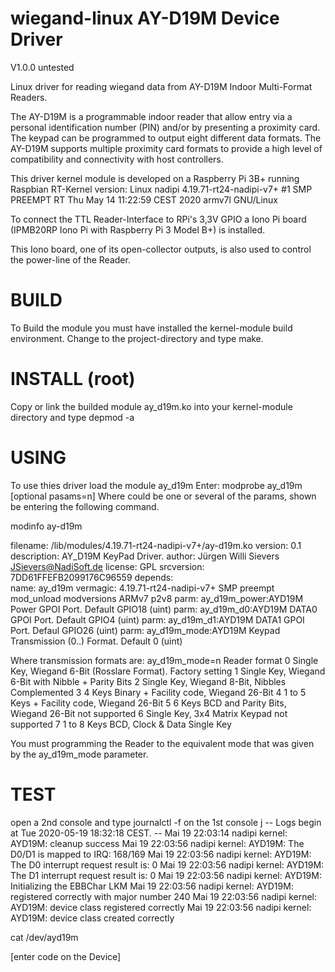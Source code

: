 wiegand-linux AY-D19M Device Driver
====================================

V1.0.0 untested

Linux driver for reading wiegand data from 
AY-D19M Indoor Multi-Format Readers.

The AY-D19M is a programmable indoor reader that allow
entry via a personal identification number (PIN) and/or 
by presenting a proximity card. 
The keypad can be programmed to output eight
different data formats. The AY-D19M supports multiple proximity
card formats to provide a high level of compatibility and connectivity
with host controllers.

This driver kernel module is developed on a Raspberry Pi 3B+ 
running Raspbian RT-Kernel version:
Linux nadipi 4.19.71-rt24-nadipi-v7+ #1 SMP PREEMPT RT Thu May 14 11:22:59 CEST 2020 armv7l GNU/Linux

To connect the TTL Reader-Interface to RPi's 3,3V GPIO a Iono Pi board 
(IPMB20RP Iono Pi with Raspberry Pi 3 Model B+) is installed.

This Iono board, one of its open-collector outputs, is also used to 
control the power-line of the Reader.

BUILD
=====
To Build the module you must have installed the kernel-module build environment.
Change to the project-directory and type make.

INSTALL (root)
=======
Copy or link the builded module ay_d19m.ko into your kernel-module directory 
and type depmod -a

USING
=====  
To use thies driver load the module ay_d19m <params>
Enter: modprobe ay_d19m [optional pasams=n]
Where <params> could be one or several of the params, 
shown be entering the following command.

modinfo ay-d19m 

filename:       /lib/modules/4.19.71-rt24-nadipi-v7+/ay-d19m.ko
version:        0.1
description:    AY_D19M KeyPad Driver.
author:         Jürgen Willi Sievers <JSievers@NadiSoft.de>
license:        GPL
srcversion:     7DD61FFEFB2099176C96559
depends:        
name:           ay_d19m
vermagic:       4.19.71-rt24-nadipi-v7+ SMP preempt mod_unload modversions ARMv7 p2v8 
parm:           ay_d19m_power:AYD19M Power GPOI Port. Default GPIO18 (uint)
parm:           ay_d19m_d0:AYD19M DATA0 GPOI Port. Default GPIO4 (uint)
parm:           ay_d19m_d1:AYD19M DATA1 GPOI Port. Defaul GPIO26 (uint)
parm:           ay_d19m_mode:AYD19M Keypad Transmission (0..) Format. Default 0 (uint)

Where transmission formats are:
	ay_d19m_mode=n   	Reader format
					 0 	Single Key, Wiegand 6-Bit (Rosslare Format). Factory setting
					 1		Single Key, Wiegand 6-Bit with Nibble + Parity Bits
					 2		Single Key, Wiegand 8-Bit, Nibbles Complemented
					 3		4 Keys Binary + Facility code, Wiegand 26-Bit
					 4		1 to 5 Keys + Facility code, Wiegand 26-Bit
					 5		6 Keys BCD and Parity Bits, Wiegand 26-Bit
not supported	 6		Single Key, 3x4 Matrix Keypad
not supported	 7		1 to 8 Keys BCD, Clock & Data Single Key

You must programming the Reader to the equivalent mode that was given 
by the ay_d19m_mode parameter.

TEST
====
open a 2nd console and type
journalctl -f
on the 1st console j
-- Logs begin at Tue 2020-05-19 18:32:18 CEST. --
Mai 19 22:03:14 nadipi kernel: AYD19M: cleanup success
Mai 19 22:03:56 nadipi kernel: AYD19M: The D0/D1 is mapped to IRQ: 168/169
Mai 19 22:03:56 nadipi kernel: AYD19M: The D0 interrupt request result is: 0
Mai 19 22:03:56 nadipi kernel: AYD19M: The D1 interrupt request result is: 0
Mai 19 22:03:56 nadipi kernel: AYD19M: Initializing the EBBChar LKM
Mai 19 22:03:56 nadipi kernel: AYD19M: registered correctly with major number 240
Mai 19 22:03:56 nadipi kernel: AYD19M: device class registered correctly
Mai 19 22:03:56 nadipi kernel: AYD19M: device class created correctly


cat /dev/ayd19m

[enter code on the Device]

